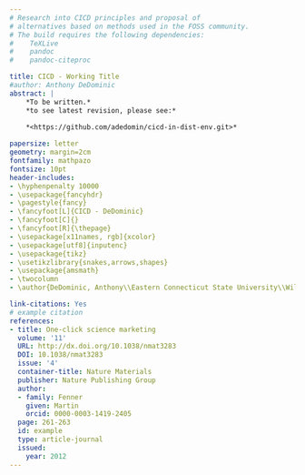 ```yaml
---
# Research into CICD principles and proposal of 
# alternatives based on methods used in the FOSS community.
# The build requires the following dependencies:
#    TeXLive
#    pandoc 
#    pandoc-citeproc

title: CICD - Working Title
#author: Anthony DeDominic
abstract: |
	*To be written.*
	*to see latest revision, please see:*
	
	*<https://github.com/adedomin/cicd-in-dist-env.git>*

papersize: letter
geometry: margin=2cm
fontfamily: mathpazo
fontsize: 10pt
header-includes:
- \hyphenpenalty 10000
- \usepackage{fancyhdr}
- \pagestyle{fancy}
- \fancyfoot[L]{CICD - DeDominic}
- \fancyfoot[C]{}
- \fancyfoot[R]{\thepage}
- \usepackage[x11names, rgb]{xcolor}
- \usepackage[utf8]{inputenc}
- \usepackage{tikz}
- \usetikzlibrary{snakes,arrows,shapes}
- \usepackage{amsmath}
- \twocolumn
- \author{DeDominic, Anthony\\Eastern Connecticut State University\\Willimantic, USA\\dedominica@my.easternct.edu}

link-citations: Yes
# example citation
references:
- title: One-click science marketing
  volume: '11'
  URL: http://dx.doi.org/10.1038/nmat3283
  DOI: 10.1038/nmat3283
  issue: '4'
  container-title: Nature Materials
  publisher: Nature Publishing Group
  author:
  - family: Fenner
    given: Martin
    orcid: 0000-0003-1419-2405
  page: 261-263
  id: example
  type: article-journal
  issued:
    year: 2012
---
```


